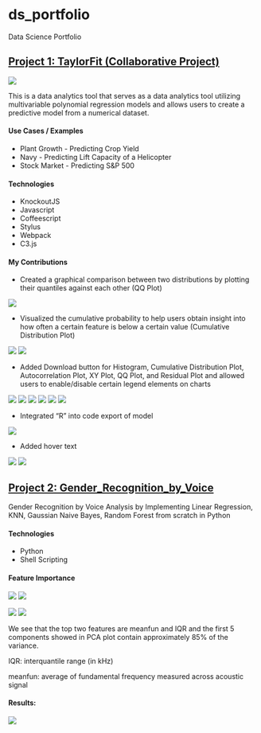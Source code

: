 # ds_portfolio
Data Science Portfolio

## [Project 1: TaylorFit (Collaborative Project)](www.taylorfit-rsa.com)
![](/images/TaylorFit.png)

This is a data analytics tool that serves as a data analytics tool utilizing multivariable polynomial regression models and allows users to create a predictive model from a numerical dataset.

#### Use Cases / Examples
* Plant Growth - Predicting Crop Yield
* Navy - Predicting Lift Capacity of a Helicopter
* Stock Market - Predicting S&P 500

#### Technologies
* KnockoutJS
* Javascript
* Coffeescript
* Stylus
* Webpack
* C3.js

#### My Contributions
* Created a graphical comparison between two distributions by plotting their quantiles against each other (QQ Plot)

![](/images/qq_plot_1.png)

* Visualized the cumulative probability to help users obtain insight into how often a certain feature is below a certain value (Cumulative Distribution Plot)

![](/images/cumulative_distribution_plot_1.png) ![](/images/cumulative_distribution_plot_2.png)

* Added Download button for Histogram, Cumulative Distribution Plot, Autocorrelation Plot, XY Plot, QQ Plot, and Residual Plot and allowed users to enable/disable certain legend elements on charts

![](/images/download_button_1.png) ![](/images/download_button_2.png) ![](/images/download_button_3.png) ![](/images/download_button_4.png) ![](/images/download_button_5.png) ![](/images/download_button_6.png)

* Integrated “R” into code export of model

![](/images/code_export.png)

* Added hover text

![](/images/mouseover_text_1.png)
![](/images/mouseover_text_2.png)

## [Project 2: Gender_Recognition_by_Voice](https://github.com/kassiwu/Gender_Recognition_by_Voice)
Gender Recognition by Voice Analysis by Implementing Linear Regression, KNN, Gaussian Naive Bayes, Random Forest from scratch in Python
#### Technologies
* Python
* Shell Scripting
#### Feature Importance

![](/images/feature_importance.png)
![](/images/pca.png)

![](/images/IQR.png) ![](/images/meanfun.png)

We see that the top two features are meanfun and IQR and the first 5 components showed in PCA plot contain approximately 85% of the variance.

IQR: interquantile range (in kHz)

meanfun: average of fundamental frequency measured across acoustic signal

#### Results:
![](/images/model_results.png)
